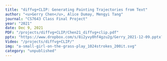 ```yaml
---
title: "diffvg+CLIP: Generating Painting Trajectories from Text"
author: "<u>Gerry Chen</u>, Alice Dumay, Mengyi Tang"
journal: "CS7643 Class Final Project"
year: "2021"
date: Dec 9, 2021
PDF: "/projects/diffvg+CLIP/Chen21_diffvg+clip.pdf"
pptx: "https://www.dropbox.com/s/8i2yvy0hf4gzu2g/Gerry_2021-12-09.pptx?dl=0"
Video: "/projects/diffvg+CLIP/"
img: "a-small-girl-on-the-grass-play_1024strokes_200it.svg"
category: "unpublished"
---
```

